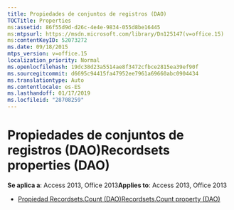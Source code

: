 ```yaml
---
title: Propiedades de conjuntos de registros (DAO)
TOCTitle: Properties
ms:assetid: 86f55d9d-d26c-4e4e-9834-055d8be16445
ms:mtpsurl: https://msdn.microsoft.com/library/Dn125147(v=office.15)
ms:contentKeyID: 52073272
ms.date: 09/18/2015
mtps_version: v=office.15
localization_priority: Normal
ms.openlocfilehash: 19dc38d23a5514ae8f3472cfbce2815ea39ef90f
ms.sourcegitcommit: d6695c94415fa47952ee7961a69660abc0904434
ms.translationtype: Auto
ms.contentlocale: es-ES
ms.lasthandoff: 01/17/2019
ms.locfileid: "28708259"
---
```

# <a name="recordsets-properties-dao"></a><span data-ttu-id="7f404-102">Propiedades de conjuntos de registros (DAO)</span><span class="sxs-lookup"><span data-stu-id="7f404-102">Recordsets properties (DAO)</span></span>

<span data-ttu-id="7f404-103">**Se aplica a**: Access 2013, Office 2013</span><span class="sxs-lookup"><span data-stu-id="7f404-103">**Applies to**: Access 2013, Office 2013</span></span>

- [<span data-ttu-id="7f404-104">Propiedad Recordsets.Count (DAO)</span><span class="sxs-lookup"><span data-stu-id="7f404-104">Recordsets.Count property (DAO)</span></span>](recordsets-count-property-dao.md)

